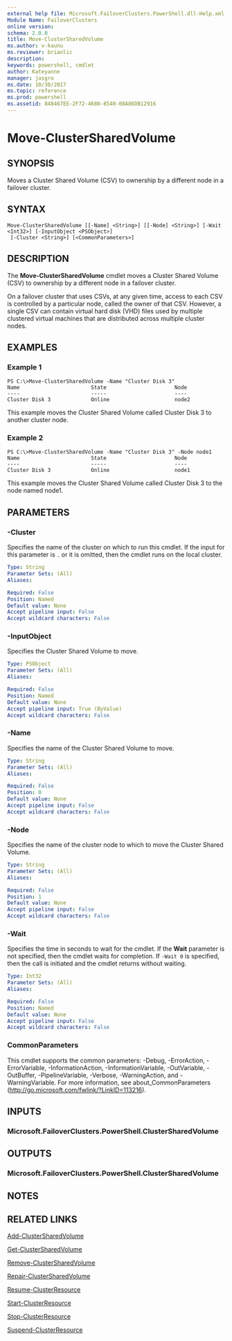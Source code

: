 ```yaml
---
external help file: Microsoft.FailoverClusters.PowerShell.dll-Help.xml
Module Name: FailoverClusters
online version: 
schema: 2.0.0
title: Move-ClusterSharedVolume
ms.author: v-kaunu
ms.reviewer: brianlic
description: 
keywords: powershell, cmdlet
author: Kateyanne
manager: jasgro
ms.date: 10/30/2017
ms.topic: reference
ms.prod: powershell
ms.assetid: 848467EE-2F72-4680-8540-08A86DB12916
---
```


# Move-ClusterSharedVolume

## SYNOPSIS
Moves a Cluster Shared Volume (CSV) to ownership by a different node in a failover cluster.

## SYNTAX

```
Move-ClusterSharedVolume [[-Name] <String>] [[-Node] <String>] [-Wait <Int32>] [-InputObject <PSObject>]
 [-Cluster <String>] [<CommonParameters>]
```

## DESCRIPTION
The **Move-ClusterSharedVolume** cmdlet moves a Cluster Shared Volume (CSV) to ownership by a different node in a failover cluster.

On a failover cluster that uses CSVs, at any given time, access to each CSV is controlled by a particular node, called the owner of that CSV.
However, a single CSV can contain virtual hard disk (VHD) files used by multiple clustered virtual machines that are distributed across multiple cluster nodes.

## EXAMPLES

### Example 1
```
PS C:\>Move-ClusterSharedVolume -Name "Cluster Disk 3"
Name                       State                      Node 
----                       -----                      ---- 
Cluster Disk 3             Online                     node2
```

This example moves the Cluster Shared Volume called Cluster Disk 3 to another cluster node.

### Example 2
```
PS C:\>Move-ClusterSharedVolume -Name "Cluster Disk 3" -Node node1
Name                       State                      Node 
----                       -----                      ---- 
Cluster Disk 3             Online                     node1
```

This example moves the Cluster Shared Volume called Cluster Disk 3 to the node named node1.

## PARAMETERS

### -Cluster
Specifies the name of the cluster on which to run this cmdlet.
If the input for this parameter is `.` or it is omitted, then the cmdlet runs on the local cluster.

```yaml
Type: String
Parameter Sets: (All)
Aliases: 

Required: False
Position: Named
Default value: None
Accept pipeline input: False
Accept wildcard characters: False
```

### -InputObject
Specifies the Cluster Shared Volume to move.

```yaml
Type: PSObject
Parameter Sets: (All)
Aliases: 

Required: False
Position: Named
Default value: None
Accept pipeline input: True (ByValue)
Accept wildcard characters: False
```

### -Name
Specifies the name of the Cluster Shared Volume to move.

```yaml
Type: String
Parameter Sets: (All)
Aliases: 

Required: False
Position: 0
Default value: None
Accept pipeline input: False
Accept wildcard characters: False
```

### -Node
Specifies the name of the cluster node to which to move the Cluster Shared Volume.

```yaml
Type: String
Parameter Sets: (All)
Aliases: 

Required: False
Position: 1
Default value: None
Accept pipeline input: False
Accept wildcard characters: False
```

### -Wait
Specifies the time in seconds to wait for the cmdlet.
If the **Wait** parameter is not specified, then the cmdlet waits for completion.
If `-Wait 0` is specified, then the call is initiated and the cmdlet returns without waiting.

```yaml
Type: Int32
Parameter Sets: (All)
Aliases: 

Required: False
Position: Named
Default value: None
Accept pipeline input: False
Accept wildcard characters: False
```

### CommonParameters
This cmdlet supports the common parameters: -Debug, -ErrorAction, -ErrorVariable, -InformationAction, -InformationVariable, -OutVariable, -OutBuffer, -PipelineVariable, -Verbose, -WarningAction, and -WarningVariable. For more information, see about_CommonParameters (http://go.microsoft.com/fwlink/?LinkID=113216).

## INPUTS

### Microsoft.FailoverClusters.PowerShell.ClusterSharedVolume

## OUTPUTS

### Microsoft.FailoverClusters.PowerShell.ClusterSharedVolume

## NOTES

## RELATED LINKS

[Add-ClusterSharedVolume](./Add-ClusterSharedVolume.md)

[Get-ClusterSharedVolume](./Get-ClusterSharedVolume.md)

[Remove-ClusterSharedVolume](./Remove-ClusterSharedVolume.md)

[Repair-ClusterSharedVolume](./Repair-ClusterSharedVolume.md)

[Resume-ClusterResource](./Resume-ClusterResource.md)

[Start-ClusterResource](./Start-ClusterResource.md)

[Stop-ClusterResource](./Stop-ClusterResource.md)

[Suspend-ClusterResource](./Suspend-ClusterResource.md)

